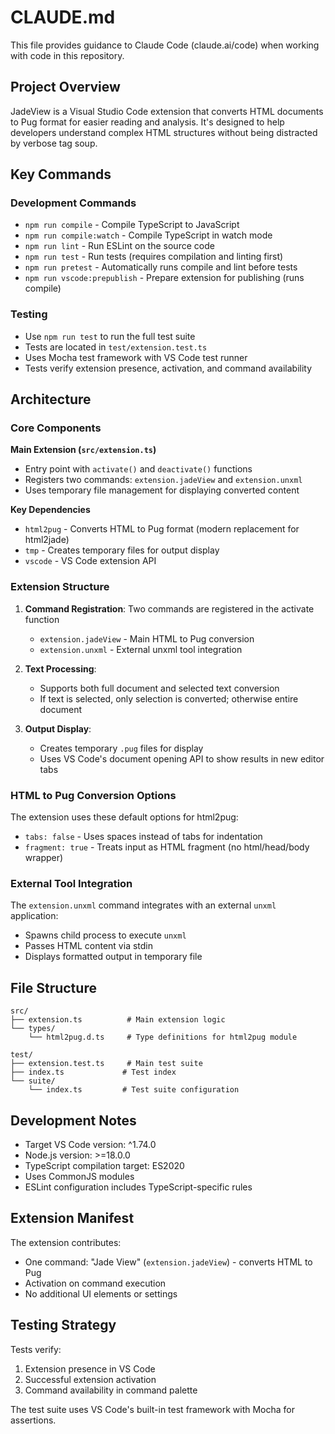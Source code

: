 # CLAUDE.md

This file provides guidance to Claude Code (claude.ai/code) when working with code in this repository.

## Project Overview

JadeView is a Visual Studio Code extension that converts HTML documents to Pug format for easier reading and analysis. It's designed to help developers understand complex HTML structures without being distracted by verbose tag soup.

## Key Commands

### Development Commands
- `npm run compile` - Compile TypeScript to JavaScript
- `npm run compile:watch` - Compile TypeScript in watch mode
- `npm run lint` - Run ESLint on the source code
- `npm run test` - Run tests (requires compilation and linting first)
- `npm run pretest` - Automatically runs compile and lint before tests
- `npm run vscode:prepublish` - Prepare extension for publishing (runs compile)

### Testing
- Use `npm run test` to run the full test suite
- Tests are located in `test/extension.test.ts`
- Uses Mocha test framework with VS Code test runner
- Tests verify extension presence, activation, and command availability

## Architecture

### Core Components

**Main Extension (`src/extension.ts`)**
- Entry point with `activate()` and `deactivate()` functions
- Registers two commands: `extension.jadeView` and `extension.unxml`
- Uses temporary file management for displaying converted content

**Key Dependencies**
- `html2pug` - Converts HTML to Pug format (modern replacement for html2jade)
- `tmp` - Creates temporary files for output display
- `vscode` - VS Code extension API

### Extension Structure

1. **Command Registration**: Two commands are registered in the activate function
   - `extension.jadeView` - Main HTML to Pug conversion
   - `extension.unxml` - External unxml tool integration

2. **Text Processing**: 
   - Supports both full document and selected text conversion
   - If text is selected, only selection is converted; otherwise entire document

3. **Output Display**:
   - Creates temporary `.pug` files for display
   - Uses VS Code's document opening API to show results in new editor tabs

### HTML to Pug Conversion Options

The extension uses these default options for html2pug:
- `tabs: false` - Uses spaces instead of tabs for indentation
- `fragment: true` - Treats input as HTML fragment (no html/head/body wrapper)

### External Tool Integration

The `extension.unxml` command integrates with an external `unxml` application:
- Spawns child process to execute `unxml`
- Passes HTML content via stdin
- Displays formatted output in temporary file

## File Structure

```
src/
├── extension.ts          # Main extension logic
└── types/
    └── html2pug.d.ts     # Type definitions for html2pug module

test/
├── extension.test.ts     # Main test suite
├── index.ts             # Test index
└── suite/
    └── index.ts         # Test suite configuration
```

## Development Notes

- Target VS Code version: ^1.74.0
- Node.js version: >=18.0.0
- TypeScript compilation target: ES2020
- Uses CommonJS modules
- ESLint configuration includes TypeScript-specific rules

## Extension Manifest

The extension contributes:
- One command: "Jade View" (`extension.jadeView`) - converts HTML to Pug
- Activation on command execution
- No additional UI elements or settings

## Testing Strategy

Tests verify:
1. Extension presence in VS Code
2. Successful extension activation
3. Command availability in command palette

The test suite uses VS Code's built-in test framework with Mocha for assertions.